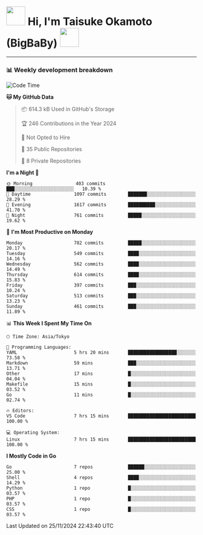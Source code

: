<!-- Title -->
<h1>
    <img src="https://media.tenor.com/TlyRveJkgo4AAAAi/cloud-cloud-strife.gif" width="50"/> 
    Hi, I'm Taisuke Okamoto (BigBaBy) 
    <img src="https://media.tenor.com/TlyRveJkgo4AAAAi/cloud-cloud-strife.gif" width="50"/>
</h1>

---

<h3> 📊 Weekly development breakdown </h3>
<!-- waka-readme-stats -->

<!--START_SECTION:waka-->
![Code Time](http://img.shields.io/badge/Code%20Time-1%2C906%20hrs%2016%20mins-blue)

**🐱 My GitHub Data** 

> 📦 614.3 kB Used in GitHub's Storage 
 > 
> 🏆 246 Contributions in the Year 2024
 > 
> 🚫 Not Opted to Hire
 > 
> 📜 35 Public Repositories 
 > 
> 🔑 8 Private Repositories 
 > 
**I'm a Night 🦉** 

```text
🌞 Morning                403 commits         ███░░░░░░░░░░░░░░░░░░░░░░   10.39 % 
🌆 Daytime                1097 commits        ███████░░░░░░░░░░░░░░░░░░   28.29 % 
🌃 Evening                1617 commits        ██████████░░░░░░░░░░░░░░░   41.70 % 
🌙 Night                  761 commits         █████░░░░░░░░░░░░░░░░░░░░   19.62 % 
```
📅 **I'm Most Productive on Monday** 

```text
Monday                   782 commits         █████░░░░░░░░░░░░░░░░░░░░   20.17 % 
Tuesday                  549 commits         ████░░░░░░░░░░░░░░░░░░░░░   14.16 % 
Wednesday                562 commits         ████░░░░░░░░░░░░░░░░░░░░░   14.49 % 
Thursday                 614 commits         ████░░░░░░░░░░░░░░░░░░░░░   15.83 % 
Friday                   397 commits         ███░░░░░░░░░░░░░░░░░░░░░░   10.24 % 
Saturday                 513 commits         ███░░░░░░░░░░░░░░░░░░░░░░   13.23 % 
Sunday                   461 commits         ███░░░░░░░░░░░░░░░░░░░░░░   11.89 % 
```


📊 **This Week I Spent My Time On** 

```text
🕑︎ Time Zone: Asia/Tokyo

💬 Programming Languages: 
YAML                     5 hrs 20 mins       ██████████████████░░░░░░░   73.58 % 
Markdown                 59 mins             ███░░░░░░░░░░░░░░░░░░░░░░   13.71 % 
Other                    17 mins             █░░░░░░░░░░░░░░░░░░░░░░░░   04.04 % 
Makefile                 15 mins             █░░░░░░░░░░░░░░░░░░░░░░░░   03.52 % 
Go                       11 mins             █░░░░░░░░░░░░░░░░░░░░░░░░   02.74 % 

🔥 Editors: 
VS Code                  7 hrs 15 mins       █████████████████████████   100.00 % 

💻 Operating System: 
Linux                    7 hrs 15 mins       █████████████████████████   100.00 % 
```

**I Mostly Code in Go** 

```text
Go                       7 repos             ██████░░░░░░░░░░░░░░░░░░░   25.00 % 
Shell                    4 repos             ████░░░░░░░░░░░░░░░░░░░░░   14.29 % 
Python                   1 repo              █░░░░░░░░░░░░░░░░░░░░░░░░   03.57 % 
PHP                      1 repo              █░░░░░░░░░░░░░░░░░░░░░░░░   03.57 % 
CSS                      1 repo              █░░░░░░░░░░░░░░░░░░░░░░░░   03.57 % 
```




 Last Updated on 25/11/2024 22:43:40 UTC
<!--END_SECTION:waka-->
